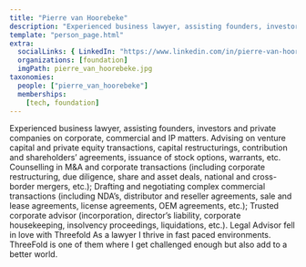 ```yaml
---
title: "Pierre van Hoorebeke"
description: "Experienced business lawyer, assisting founders, investors and private companies on corporate, commercial and IP matters."
template: "person_page.html"
extra:
  socialLinks: { LinkedIn: "https://www.linkedin.com/in/pierre-van-hoorebeke-5958343/" }
  organizations: [foundation]
  imgPath: pierre_van_hoorebeke.jpg
taxonomies:
  people: ["pierre_van_hoorebeke"]
  memberships:
    [tech, foundation]
---
```


Experienced business lawyer, assisting founders, investors and private companies on corporate, commercial and IP matters. Advising on venture capital and private equity transactions, capital restructurings, contribution and shareholders’ agreements, issuance of stock options, warrants, etc. Counselling in M&A and corporate transactions (including corporate restructuring, due diligence, share and asset deals, national and cross-border mergers, etc.); Drafting and negotiating complex commercial transactions (including NDA’s, distributor and reseller agreements, sale and lease agreements, license agreements, OEM agreements, etc.); Trusted corporate advisor (incorporation, director’s liability, corporate housekeeping, insolvency proceedings, liquidations, etc.). Legal Advisor fell in love with Threefold As a lawyer I thrive in fast paced environments. ThreeFold is one of them where I get challenged enough but also add to a better world. 
